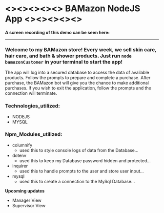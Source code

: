 # <><><><><> BAMazon NodeJS App <><><><><>
**A screen recording of this demo can be seen here: <LINK TO VIDEO GOES HERE>**
_________________________________________
### Welcome to my BAMazon store! Every week, we sell skin care, hair care, and bath & shower products. Just run `node bamazonCustomer` in your terminal to start the app!

The app will log into a secured database to access the data of available products. Follow the prompts to prepare and complete a purchase. After purchase, the BAMazon bot will give you the chance to make additional purchases. If you wish to exit the application, follow the prompts and the connection will terminate.

### Technologies_utilized:
  * NODEJS
  * MYSQL
  
### Npm_Modules_utilized:
  * columnify
    - used this to style console logs of data from the Database...
  * dotenv
    - used this to keep my Database password hidden and protected...
  * inquirer
    - used this to handle prompts to the user and store user input...
  * mysql
    - used this to create a connection to the MySql Database...

**Upcoming updates**
  * Manager View
  * Supervisor View